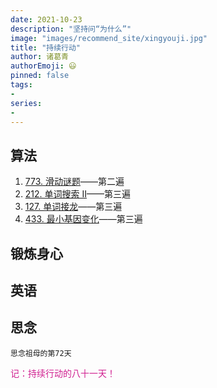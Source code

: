 ```yaml
---
date: 2021-10-23
description: "坚持问“为什么”"
image: "images/recommend_site/xingyouji.jpg"
title: "持续行动"
author: 诸葛青
authorEmoji: 😃
pinned: false
tags:
- 
series:
-
---
```


## 算法
1. [773. 滑动谜题](https://leetcode-cn.com/problems/sliding-puzzle/)——第二遍
2. [212. 单词搜索 II](https://leetcode-cn.com/problems/word-search-ii/)——第三遍
3. [127. 单词接龙](https://leetcode-cn.com/problems/word-ladder/)——第三遍
4. [433. 最小基因变化](https://leetcode-cn.com/problems/minimum-genetic-mutation/)——第三遍


## 锻炼身心  


## 英语

## 思念
``思念祖母的第72天``


<font color=VioletRed>记：持续行动的八十一天！</font>

